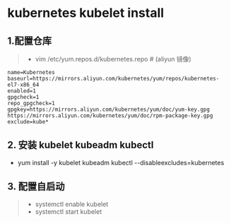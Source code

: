 # kubernetes kubelet install
## 1.配置仓库
 > * vim /etc/yum.repos.d/kubernetes.repo   # (aliyun 镜像)

```
name=Kubernetes
baseurl=https://mirrors.aliyun.com/kubernetes/yum/repos/kubernetes-el7-x86_64
enabled=1
gpgcheck=1
repo_gpgcheck=1
gpgkey=https://mirrors.aliyun.com/kubernetes/yum/doc/yum-key.gpg https://mirrors.aliyun.com/kubernetes/yum/doc/rpm-package-key.gpg
exclude=kube*
```
## 2. 安装 kubelet kubeadm kubectl
 - yum install -y kubelet kubeadm kubectl --disableexcludes=kubernetes

## 3. 配置自启动
> * systemctl enable kubelet
> * systemctl start kubelet